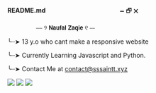 **README.md**ㅤㅤㅤㅤㅤㅤㅤㅤㅤㅤㅤㅤㅤ🗕  🗗  🗙

 ㅤㅤㅤㅤㅤ⎯⎯ ୨ 𝗡𝗮𝘂𝗳𝗮𝗹 𝗭𝗮𝗾𝗶𝗲 ୧ ⎯⎯

╰┈➤ 13 y.o who cant make a responsive website

╰┈➤ Currently Learning Javascript and Python.

╰┈➤ Contact Me at contact@sssaintt.xyz

<a href="https://instagram.com/naefol"><img src="https://img.shields.io/badge/Instagram-E4405F?style=for-the-badge&logo=instagram&logoColor=white"></a>
<a href="https://twitter.com/sssain_tt"><img src="https://img.shields.io/badge/Twitter-1DA1F2?style=for-the-badge&logo=twitter&logoColor=white"></a>
<a href="https://open.spotify.com/user/xgrmrm4vm630clwvq91zskjud?si=2fd6ae7af6a44583"><img src="https://img.shields.io/badge/Spotify-1ED760?&style=for-the-badge&logo=spotify&logoColor=white"></a>


<!---
sssain/sssain is a ✨ special ✨ repository because its `README.md` (this file) appears on your GitHub profile.
You can click the Preview link to take a look at your changes.
--->
